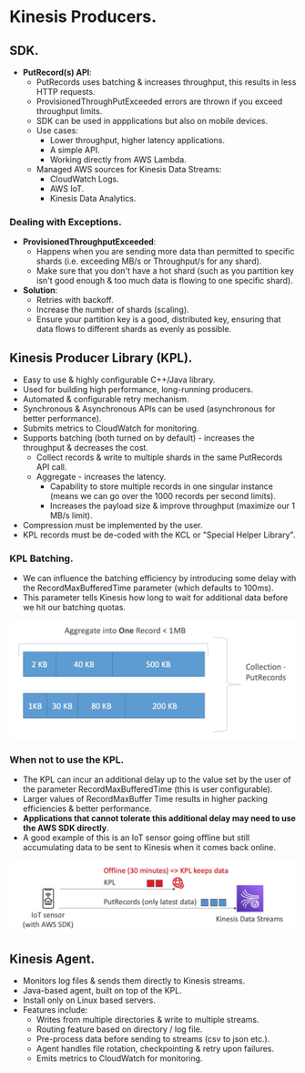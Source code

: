 # **Kinesis Producers.**

## **SDK.**

* **PutRecord(s) API**:
    * PutRecords uses batching & increases throughput, this results in less HTTP requests.
    * ProvisionedThroughPutExceeded errors are thrown if you exceed throughput limits.
    * SDK can be used in appplications but also on mobile devices.
    * Use cases:
        * Lower throughput, higher latency applications.
        * A simple API.
        * Working directly from AWS Lambda.
    * Managed AWS sources for Kinesis Data Streams:
        * CloudWatch Logs.
        * AWS IoT.
        * Kinesis Data Analytics.

### **Dealing with Exceptions.**

* **ProvisionedThroughputExceeded**:
    * Happens when you are sending more data than permitted to specific shards (i.e. exceeding MB/s or Throughput/s for any shard).
    * Make sure that you  don't have a hot shard (such as you partition key isn't good enough & too much data is flowing to one specific shard).
* **Solution**:
    * Retries with backoff.
    * Increase the number of shards (scaling).
    * Ensure your partition key is a good, distributed key, ensuring that data flows to different shards as evenly as possible.

## **Kinesis Producer Library (KPL).**

* Easy to use & highly configurable C++/Java library.
* Used for building high performance, long-running producers.
* Automated & configurable retry mechanism.
* Synchronous & Asynchronous APIs can be used (asynchronous for better performance).
* Submits metrics to CloudWatch for monitoring.
* Supports batching (both turned on by default) - increases the throughput & decreases the cost.
    * Collect records & write to multiple shards in the same PutRecords API call.
    * Aggregate - increases the latency.
        * Capability to store multiple records in one singular instance (means we can go over the 1000 records per second limits).
        * Increases the payload size & improve throughput (maximize our 1 MB/s limit).
* Compression must be implemented by the user.
* KPL records must be de-coded with the KCL or "Special Helper Library".

### **KPL Batching.**

* We can influence the batching efficiency by introducing some delay with the RecordMaxBufferedTime parameter (which defaults to 100ms).
*  This parameter tells Kinesis how long to wait for additional data before we hit our batching quotas.

<img src='./images/KinesisProducerLibraryBatching.png'>

### **When not to use the KPL.**

* The KPL can incur an additional delay up to the value set by the user of the parameter RecordMaxBufferedTime (this is user configurable).
* Larger values of RecordMaxBuffer Time results in higher packing efficiencies & better performance.
* **Applications that cannot tolerate this additional delay may need to use the AWS SDK directly**.
* A good example of this is an IoT sensor going offline but still accumulating data to be sent to Kinesis when it comes back online.

<img src='./images/KinesisProducerLibraryIoTOfflineUseCase.png'>

## **Kinesis Agent.**

* Monitors log files & sends them directly to Kinesis streams.
* Java-based agent, built on top of the KPL.
* Install only on Linux based servers.
* Features include:
    * Writes from multiple directories & write to multiple streams.
    * Routing feature based on directory / log file.
    * Pre-process data before sending to streams (csv to json etc.).
    * Agent handles file rotation, checkpointing & retry upon failures.
    * Emits metrics to CloudWatch for monitoring.